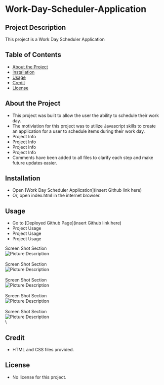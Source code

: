# Work-Day-Scheduler-Application

## Project Description

This project is a Work Day Scheduler Application

## Table of Contents 

- [About the Project](#about-the-project)
- [Installation](#installation)
- [Usage](#usage)
- [Credit](#credit)
- [License](#license)

## About the Project

- This project was built to allow the user the ability to schedule their work day.
- The motiviation for this project was to utilize Javascript skills to create an application for a user to schedule items during their work day.
- Project Info
- Project Info
- Project Info
- Project Info
- Comments have been added to all files to clarify each step and make future updates easier.

## Installation

- Open [Work Day Scheduler Application](insert Github link here) 
- Or, open index.html in the internet browser.

## Usage

- Go to [Deployed Github Page](insert Github link here)
- Project Usage
- Project Usage
- Project Usage

Screen Shot Section \
![Picture Description](Assets/images/) \
\
Screen Shot Section \
![Picture Description](Assets/images/) \
\
Screen Shot Section \
![Picture Description](Assets/images/) \
\
Screen Shot Section \
![Picture Description](Assets/images/) \
\
Screen Shot Section \
![Picture Description](Assets/images/) \
\

## Credit

- HTML and CSS files provided.

## License

- No license for this project.